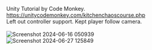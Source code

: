 Unity Tutorial by Code Monkey. 
https://unitycodemonkey.com/kitchenchaoscourse.php
<br/>
Left out controller support. Kept player follow camera.
<br/>
<br/>
![Screenshot 2024-06-16 050939](https://github.com/J8rgen/KitchenChaos/assets/92487999/c8a6a6a4-44d3-4eaa-bb81-60ce417c904e)
<br/>
![Screenshot 2024-06-27 125849](https://github.com/J8rgen/KitchenChaos/assets/92487999/fc0146e8-32f0-4fd5-ad55-063e285904f6)

<br/>
